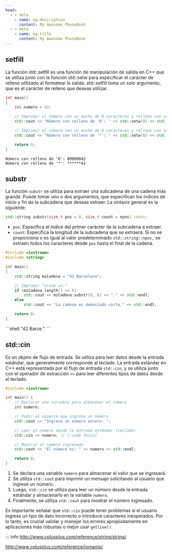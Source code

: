 ```yaml
---
head:
  - - meta
    - name: og:description
      content: My Awesome PhoneBook
  - - meta
    - name: og:title
      content: My Awesome PhoneBook
---
```

<script setup lang="ts">
import Woaos from '@theme/components/categoria.vue';

</script>

## setfill

La función std::setfill es una función de manipulación de salida en C++ que se utiliza junto con la función std::setw para especificar el carácter de relleno utilizado al formatear la salida. std::setfill toma un solo argumento, que es el carácter de relleno que deseas utilizar.

```cpp
int main()
{
	int numero = 42;

	// Imprimir el número con un ancho de 8 caracteres y relleno con ceros
	std::cout << "Número con relleno de '0': " << std::setw(8) << std::setfill('0') << numero << std::endl;

	// Imprimir el número con un ancho de 8 caracteres y relleno con asteriscos
	std::cout << "Número con relleno de '*': " << std::setw(8) << std::setfill('*') << numero << std::endl;

	return 0;
}

```
<Badge type="info" text="output" />

```shell
Número con relleno de '0': 00000042
Número con relleno de '*': ******42
```

## substr

La función `substr` se utiliza para extraer una subcadena de una cadena más grande. Puede tomar uno o dos argumentos, que especifican los índices de inicio y fin de la subcadena que deseas extraer. La sintaxis general es la siguiente:

```cpp
std::string substr(size_t pos = 0, size_t count = npos) const;
```

+ `pos`: Especifica el índice del primer carácter de la subcadena a extraer.
+ `count`: Especifica la longitud de la subcadena que se extraerá. Si no se proporciona o es igual al valor predeterminado `std::string::npos,` se extraen todos los caracteres desde `pos` hasta el final de la cadena.

```cpp
#include <iostream>
#include <string>

int main()
{
	std::string miCadena = "42 Barcelona";

	// Imprimir "erase un."
	if (miCadena.length() >= 8)
		std::cout << miCadena.substr(0, 8) << "." << std::endl;
	else
		std::cout << "La cadena es demasiado corta." << std::endl;

	return 0;
}
```

<Badge type="info" text="output" />
```shell
"42 Barce."
```

## std::cin

Es un objeto de flujo de entrada. Se utiliza para leer datos desde la entrada estándar, que generalmente corresponde al teclado. La entrada estándar en C++ está representada por el flujo de entrada `std::cin`, y se utiliza junto con el operador de extracción `>>` para leer diferentes tipos de datos desde el teclado.

```cpp
#include <iostream>

int main() {
    // Declarar una variable para almacenar el número
    int numero;

    // Pedir al usuario que ingrese un número
    std::cout << "Ingrese un número entero: ";

    // Leer el número desde la entrada estándar (teclado)
    std::cin >> numero; // [!code focus]

    // Mostrar el número ingresado
    std::cout << "El número es: " << numero << std::endl;

    return 0;
}

```

1. Se declara una variable `numero` para almacenar el valor que se ingresará.
2. Se utiliza `std::cout` para imprimir un mensaje solicitando al usuario que ingrese un número.
3. Luego, `std::cin` se utiliza para leer un número desde la entrada estándar y almacenarlo en la variable `numero`.
4. Finalmente, se utiliza `std::cout` para mostrar el número ingresado.

Es importante señalar que `std::cin` puede tener problemas si el usuario ingresa un tipo de dato incorrecto o introduce caracteres inesperados. Por lo tanto, es crucial validar y manejar los errores apropiadamente en aplicaciones más robustas o mejor usar `getline()`.


::: info 
http://www.cplusplus.com/reference/string/string/

http://www.cplusplus.com/reference/iomanip/
